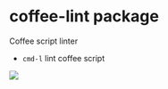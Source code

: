 # coffee-lint package

Coffee script linter

* `cmd-l` lint coffee script

![](https://raw.github.com/dotcypress/coffee-lint/master/screenshot.png)
